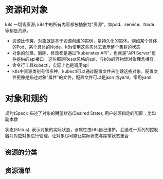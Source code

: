 # 资源和对象
k8s 一切皆资源; k8s中的所有内容都被抽象为"资源"，如pod、service、Node等都是资源。

- 资源比作类，对象就是基于资源创建的实例，是持久化的实体。例如某个具体的Pod、某个具体的Node。k8s使用这些实体去表示整个集群的状态
- 对象的创建、删除、修改都是通过"kubenetes API"，也就是"API Server"组件提供的api接口，这些都是Reset风格的api，与k8s的万物皆对象理念相符。
- 命令行工具kubectl，实际上也是调用api
- k8s中资源类别有很多种，kubectl可以通过配置文件来创建这些对象，配置文件更像是描述对象"属性"的文件，配置文件可以是json 或yaml，常用yaml

# 对象和规约
规约(Spec): 描述了对象的期望状态(Desired State); 用户必须指定的配置；比如副本数

状态(Status): 表示对象的实际状态，该属性由k8s自己维护，会通过一系列的控制器对对应对象进行管理，让对象尽可能让实际状态与期望状态重合


## 资源的分类

## 资源清单


